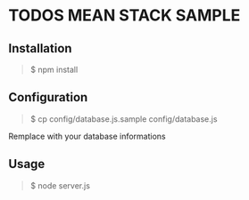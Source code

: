 # TODOS MEAN STACK SAMPLE

## Installation
> $ npm install

## Configuration
> $ cp config/database.js.sample config/database.js

Remplace with your database informations

## Usage
> $ node server.js
